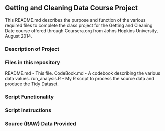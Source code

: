 ## Getting and Cleaning Data Course Project ##

This README.md describes the purpose and function of the various required 
files to complete the class project for the Getting and Cleaning Date
course offered through Coursera.org from Johns Hopkins University, August 2014.


### Description of Project ###


### Files in this repository ###
README.md - This file.
CodeBook.md - A codebook describing the various data values.
run_analysis.R - My R script to process the source data and produce the
Tidy Dataset.


### Script Functionality ###


### Script Instructions ###


### Source (RAW) Data Provided ###



